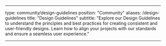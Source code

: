 

---
type: community/design-guidelines
position: "Community"
aliases: /design-guidelines
title: "Design Guidelines"
subtitle: "Explore our Design Guidelines to understand the principles and best practices for creating consistent and user-friendly designs. Learn how to align your projects with our standards and ensure a seamless user experience."

---

